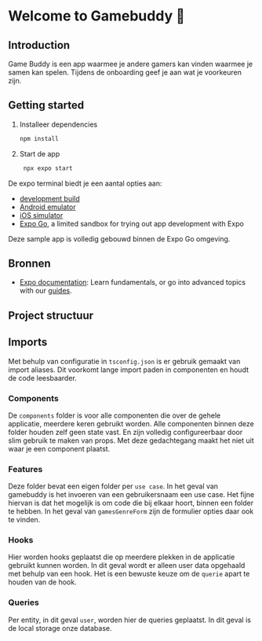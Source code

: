 # Welcome to Gamebuddy 👋

## Introduction

Game Buddy is een app waarmee je andere gamers kan vinden waarmee je samen kan spelen. Tijdens de onboarding geef je aan wat je voorkeuren zijn.

## Getting started

1. Installeer dependencies

   ```bash
   npm install
   ```

2. Start de app

   ```bash
    npx expo start
   ```

De expo terminal biedt je een aantal opties aan:

- [development build](https://docs.expo.dev/develop/development-builds/introduction/)
- [Android emulator](https://docs.expo.dev/workflow/android-studio-emulator/)
- [iOS simulator](https://docs.expo.dev/workflow/ios-simulator/)
- [Expo Go](https://expo.dev/go), a limited sandbox for trying out app development with Expo

Deze sample app is volledig gebouwd binnen de Expo Go omgeving.

## Bronnen

- [Expo documentation](https://docs.expo.dev/): Learn fundamentals, or go into advanced topics with our [guides](https://docs.expo.dev/guides).

## Project structuur

## Imports

Met behulp van configuratie in `tsconfig.json` is er gebruik gemaakt van import aliases. Dit voorkomt lange import paden in componenten en houdt de code leesbaarder.

### Components

De `components` folder is voor alle componenten die over de gehele applicatie, meerdere keren gebruikt worden. Alle componenten binnen deze folder houden zelf geen state vast. En zijn volledig configureerbaar door slim gebruik te maken van props. Met deze gedachtegang maakt het niet uit waar je een component plaatst.

### Features

Deze folder bevat een eigen folder per `use case`. In het geval van gamebuddy is het invoeren van een gebruikersnaam een use case. Het fijne hiervan is dat het mogelijk is om code die bij elkaar hoort, binnen een folder te hebben. In het geval van `gamesGenreForm` zijn de formulier opties daar ook te vinden.

### Hooks

Hier worden hooks geplaatst die op meerdere plekken in de applicatie gebruikt kunnen worden. In dit geval wordt er alleen user data opgehaald met behulp van een hook. Het is een bewuste keuze om de `querie` apart te houden van de hook.

### Queries

Per entity, in dit geval `user`, worden hier de queries geplaatst. In dit geval is de local storage onze database.
